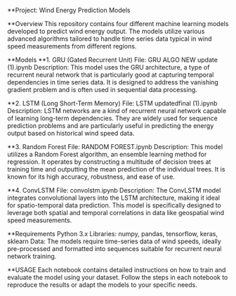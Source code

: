 

**Project: Wind Energy Prediction Models

**Overview
This repository contains four different machine learning models developed to predict wind energy output. The models utilize various advanced algorithms tailored to handle time series data typical in wind speed measurements from different regions.

**Models
**1. GRU (Gated Recurrent Unit)
File: GRU ALGO NEW update (1).ipynb
Description: This model uses the GRU architecture, a type of recurrent neural network that is particularly good at capturing temporal dependencies in time series data. It is designed to address the vanishing gradient problem and is often used in sequential data processing.

**2. LSTM (Long Short-Term Memory)
File: LSTM updatedfinal (1).ipynb
Description: LSTM networks are a kind of recurrent neural network capable of learning long-term dependencies. They are widely used for sequence prediction problems and are particularly useful in predicting the energy output based on historical wind speed data.

**3. Random Forest
File: RANDOM FOREST.ipynb
Description: This model utilizes a Random Forest algorithm, an ensemble learning method for regression. It operates by constructing a multitude of decision trees at training time and outputting the mean prediction of the individual trees. It is known for its high accuracy, robustness, and ease of use.

**4. ConvLSTM
File: convolstm.ipynb
Description: The ConvLSTM model integrates convolutional layers into the LSTM architecture, making it ideal for spatio-temporal data prediction. This model is specifically designed to leverage both spatial and temporal correlations in data like geospatial wind speed measurements.

**Requirements
Python 3.x
Libraries: numpy, pandas, tensorflow, keras, sklearn
Data: The models require time-series data of wind speeds, ideally pre-processed and formatted into sequences suitable for recurrent neural network training.

**USAGE
Each notebook contains detailed instructions on how to train and evaluate the model using your dataset. Follow the steps in each notebook to reproduce the results or adapt the models to your specific needs.
